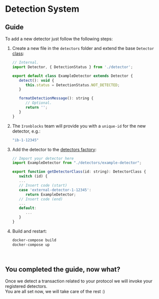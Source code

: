 # Detection System

## Guide
To add a new detector just follow the following steps:

1. Create a new file in the `detectors` folder and extend the base `Detector` [class](./detectors/detector.ts):
   ```js
   // Internal.
   import Detector, { DetectionStatus } from './detector';

   export default class ExampleDetector extends Detector {
      detect(): void {
         this.status = DetectionStatus.NOT_DETECTED;
      }

      formatDetectionMessage(): string {
         // Optional.
         return '';
      }
   }
   ```

2. The `Ironblocks` team will provide you with a `unique-id` for the new detector, e.g.:
   ```bash
   "ib-1-12345"
   ```

3. Add the detector to the [detectors factory](./factory.ts):
   ```js
   // Import your detector here
   import ExampleDetector from "./detectors/example-detector";

   export function getDetectorClass(id: string): DetectorClass {
      switch (id) {
      ...
      // Insert code (start)
      case 'external-detector-1-12345':
         return ExampleDetector;
      // Insert code (end)
      ...
      default:
         ...
      }
   }
   ```

4. Build and restart:
   ```bash
   docker-compose build
   docker-compose up
   ```

<br>

## You completed the guide, now what?

Once we detect a transaction related to your protocol we will invoke your registered detectors.
<br>
You are all set now, we will take care of the rest :)